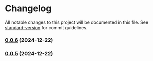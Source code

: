 # Changelog

All notable changes to this project will be documented in this file. See [standard-version](https://github.com/conventional-changelog/standard-version) for commit guidelines.

### [0.0.6](https://github.com/xuguanjie0706/an-mobile/compare/v0.0.5...v0.0.6) (2024-12-22)

### [0.0.5](https://github.com/xuguanjie0706/an-mobile/compare/v0.0.4...v0.0.5) (2024-12-22)
